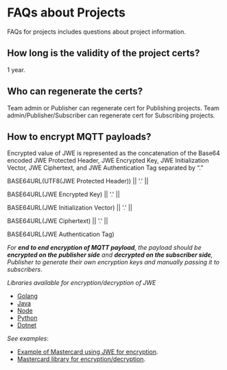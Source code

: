 # FAQs about Projects

FAQs for projects includes questions about project information.

## How long is the validity of the project certs? 

1 year.

## Who can regenerate the certs? 

Team admin or Publisher can regenerate cert for Publishing projects.
Team admin/Publisher/Subscriber can regenerate cert for Subscribing projects.

## How to encrypt MQTT payloads?

Encrypted value of JWE is represented as the concatenation of the Base64 encoded JWE Protected Header, JWE Encrypted Key, JWE Initialization Vector, JWE Ciphertext, and JWE Authentication Tag separated by “.”

BASE64URL(UTF8(JWE Protected Header)) || '.' ||

BASE64URL(JWE Encrypted Key) || '.' ||

BASE64URL(JWE Initialization Vector) || '.' ||

BASE64URL(JWE Ciphertext) || '.' ||

BASE64URL(JWE Authentication Tag)

*For **end to end encryption of MQTT payload**, the payload should be **encrypted on the publisher side** and **decrypted on the subscriber side**, Publisher to generate their own encryption keys and manually passing it to subscribers*.

*Libraries available for encryption/decryption of JWE*

- [Golang](https://pkg.go.dev/gopkg.in/square/go-jose.v2/)
- [Java](https://connect2id.com/products/nimbus-jose-jwt/)
- [Node](https://github.com/cisco/node-jose/)
- [Python](https://python-jose.readthedocs.io/en/latest/jwe/)
- [Dotnet](https://www.scottbrady91.com/c-sharp/json-web-encryption-jwe-in-dotnet-core/)

*See examples*:

- [Example of Mastercard using JWE for encryption](https://developer.mastercard.com/platform/documentation/security-and-authentication/securing-sensitive-data-using-payload-encryption/#getting-keys-for-your-application/).
- [Mastercard library for encryption/decryption](https://github.com/Mastercard/client-encryption-go#performing-jwe-decryption/).


